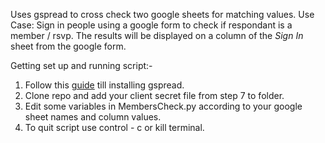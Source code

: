 Uses gspread to cross check two google sheets for matching values.
Use Case: Sign in people using a google form to check if respondant is a member / rsvp. The results will be displayed on a column of the *Sign In* sheet from the google form.

Getting set up and running script:-

1. Follow this [guide](https://www.twilio.com/blog/2017/02/an-easy-way-to-read-and-write-to-a-google-spreadsheet-in-python.html) till installing gspread.
2. Clone repo and add your client secret file from step 7 to folder.
3. Edit some variables in MembersCheck.py according to your google sheet names and column values.
4. To quit script use control - c or kill terminal.

